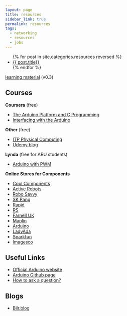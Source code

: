 ```yaml
---
layout: page
title: resources
sidebar_link: true
permalink: resources
tags:
  - networking
  - resources
  - jobs
---
```


<ul class="myposts">
{% for post in site.categories.resources reversed %}
    <li><a href="{{ post.url }}">{{ post.title}}</a>
    </li>
{% endfor %}
</ul>

[learning material](https://www.dropbox.com/sh/kxkv337c1w6u9p7/AABOYDfsHIu8leaaDV-zItRwa?dl=0) (v0.3)


## Courses

**Coursera** (free)

* [The Arduino Platform and C Programming](https://www.coursera.org/learn/arduino-platform)
* [Interfacing with the Arduino](https://www.coursera.org/learn/interface-with-arduino)

**Other** (free)

* [ITP Physical Computing](https://itp.nyu.edu/physcomp/)
* [Udemy blog](https://blog.udemy.com/arduino-tutorial-learn-the-basics/)

**Lynda** (free for ARU students)

* [Arduino with PWM](https://www.lynda.com/Arduino-tutorials/Arduino-Pulse-Width-Modulation/372543-2.html)

**Online Stores for Components**

* [Cool Components](https://coolcomponents.co.uk)
* [Active Robots](http://www.active-robots.com/)
* [Robo Savvy](https://robosavvy.com)
* [SK Pang](http://skpang.co.uk/)
* [Rapid](http://www.rapidonline.com/)
* [RS](http://uk.rs-online.com/web/)
* [Farnell UK](http://uk.farnell.com/)
* [Maplin](http://www.maplin.co.uk/)
* [Arduino](http://arduino.cc/en/Main/Buy)
* [LadyAda](http://www.adafruit.com/)
* [Sparkfun](http://www.sparkfun.com)
* [Imagesco](http://www.imagesco.com/)


## Useful Links
* [Official Arduino website](https://www.arduino.cc/)
* [Arduino Github page](https://github.com/arduino)
* [How to ask a question?](http://www.catb.org/~esr/faqs/smart-questions.html)

## Blogs

* [Bilr.blog](http://bildr.org/)
